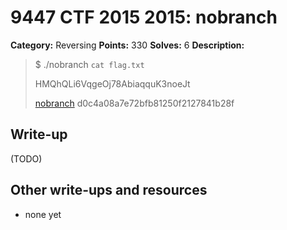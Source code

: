 # 9447 CTF 2015 2015: nobranch

**Category:** Reversing
**Points:** 330
**Solves:** 6
**Description:**

> $ ./nobranch `cat flag.txt`
> 
> HMQhQLi6VqgeOj78AbiaqquK3noeJt
> 
> [nobranch](./nobranch-d0c4a08a7e72bfb81250f2127841b28f)  d0c4a08a7e72bfb81250f2127841b28f


## Write-up

(TODO)

## Other write-ups and resources

* none yet
